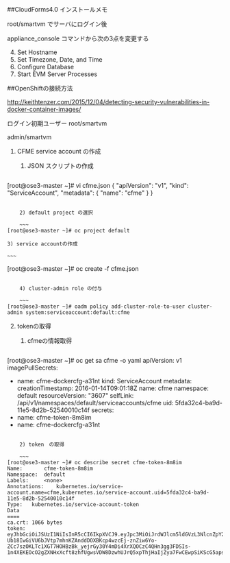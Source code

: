 ##CloudForms4.0 インストールメモ

root/smartvm でサーバにログイン後

appliance_console コマンドから次の3点を変更する

4) Set Hostname5) Set Timezone, Date, and Time8) Configure Database
14) Start EVM Server Processes##OpenShiftの接続方法http://keithtenzer.com/2015/12/04/detecting-security-vulnerabilities-in-docker-container-images/ログイン初期ユーザー
root/smartvm
admin/smartvm1. CFME service account の作成

	1) JSON スクリプトの作成
	
	~~~
[root@ose3-master ~]# vi cfme.json
{
 "apiVersion": "v1",
 "kind": "ServiceAccount",
 "metadata": {
 "name": "cfme"
 }
}
~~~

	2) default project の選択
	
	~~~
[root@ose3-master ~]# oc project default
~~~

	3) service accountの作成

	~~~
[root@ose3-master ~]# oc create -f cfme.json
~~~

	4) cluster-admin role の付与
	
	~~~
[root@ose3-master ~]# oadm policy add-cluster-role-to-user cluster-admin system:serviceaccount:default:cfme
~~~

2. tokenの取得

	1) cfmeの情報取得
	
	~~~
[root@ose3-master ~]# oc get sa cfme -o yaml
apiVersion: v1
imagePullSecrets:
- name: cfme-dockercfg-a31nt
kind: ServiceAccount
metadata:
  creationTimestamp: 2016-01-14T09:01:18Z
  name: cfme
  namespace: default
  resourceVersion: "3607"
  selfLink: /api/v1/namespaces/default/serviceaccounts/cfme
  uid: 5fda32c4-ba9d-11e5-8d2b-52540010c14f
secrets:
- name: cfme-token-8m8im
- name: cfme-dockercfg-a31nt
~~~

	2) token　の取得
	
	~~~
[root@ose3-master ~]# oc describe secret cfme-token-8m8im
Name:		cfme-token-8m8im
Namespace:	default
Labels:		<none>
Annotations:	kubernetes.io/service-account.name=cfme,kubernetes.io/service-account.uid=5fda32c4-ba9d-11e5-8d2b-52540010c14f
Type:	kubernetes.io/service-account-token
Data
====
ca.crt:	1066 bytes
token:	eyJhbGciOiJSUzI1NiIsInR5cCI6IkpXVCJ9.eyJpc3MiOiJrdWJlcm5ldGVzL3NlcnZpY2VhY2NvdW50Iiwia3ViZXJuZXRlcy5pby9zZXJ2aWNlYWNjb3VudC9uYW1lc3BhY2UiOiJkZWZhdWx0Iiwia3ViZXJuZXRlcy5pby9zZXJ2aWNlYWNjb3VudC9zZWNyZXQubmFtZSI6ImNmbWUtdG9rZW4tOG04aW0iLCJrdWJlcm5ldGVzLmlvL3NlcnZpY2VhY2NvdW50L3NlcnZpY2UtYWNjb3VudC5uYW1lIjoiY2ZtZSIsImt1YmVybmV0ZXMuaW8vc2VydmljZWFjY291bnQvc2VydmljZS1hY2NvdW50LnVpZCI6IjVmZGEzMmM0LWJhOWQtMTFlNS04ZDJiLTUyNTQwMDEwYzE0ZiIsInN1YiI6InN5c3RlbTpzZXJ2aWNlYWNjb3VudDpkZWZhdWx0OmNmbWUifQ.bpqc5Sm9bnHCPELqwxUTowSpaPvRjMbvRwksbRXfhbznjZ9JSJFDRvJqf5HLI5nUyIQE8M51XEgnEYcQ-Ub18IwGiVU6bJVtp7mhnKZAnddDOXBKcp4wzcEj-znZiw6Yo-ZCc7szOKLTc1XGT7HOHBzBk_yejrGy30Y4mDi4XrXQOCzC4QHn3gg3FDSIs-1n4XEKEOcO2gZXNHxXcft8zhfUgwsVDW8DzwhUJrQ5xpThjHaIjZya7FwCEwpSiKScG5apsXTFqzt5fejkH2zYOUtfKAFb1mqJUal1frMhMD07tXOIdadHLhji8ePavYbXPdDgRr4aXBiyaQy1EZ1h3A
 ~~~
